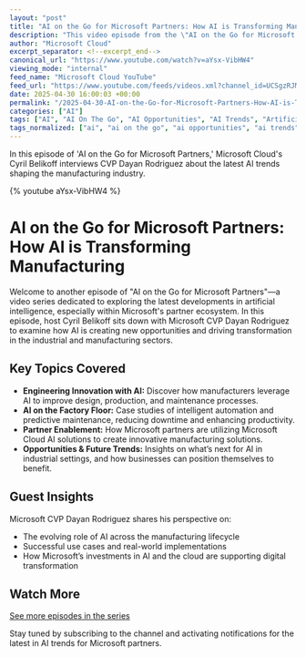 ```yaml
---
layout: "post"
title: "AI on the Go for Microsoft Partners: How AI is Transforming Manufacturing"
description: "This video episode from the \"AI on the Go for Microsoft Partners\" series, hosted by Cyril Belikoff, explores the impact of artificial intelligence on industrials and manufacturing. It features insights from Microsoft CVP Dayan Rodriguez, examining engineering innovations, AI opportunities, and how Microsoft partners are leveraging cloud AI technologies to advance the manufacturing sector. The discussion highlights real-world use cases and trends in the application of AI across factory operations."
author: "Microsoft Cloud"
excerpt_separator: <!--excerpt_end-->
canonical_url: "https://www.youtube.com/watch?v=aYsx-VibHW4"
viewing_mode: "internal"
feed_name: "Microsoft Cloud YouTube"
feed_url: "https://www.youtube.com/feeds/videos.xml?channel_id=UCSgzRJMqIiCNtoM6Q7Q9Lqw"
date: 2025-04-30 16:00:03 +00:00
permalink: "/2025-04-30-AI-on-the-Go-for-Microsoft-Partners-How-AI-is-Transforming-Manufacturing.html"
categories: ["AI"]
tags: ["AI", "AI On The Go", "AI Opportunities", "AI Trends", "Artificial Intelligence", "Cyril Belikoff", "Dayan Rodriguez", "Engineering Innovation", "Factory Floor", "Hannover Messe", "Industrial Transformation", "Industrials", "Manufacturing", "Microsoft", "Microsoft Cloud", "Partner Ecosystem", "Videos"]
tags_normalized: ["ai", "ai on the go", "ai opportunities", "ai trends", "artificial intelligence", "cyril belikoff", "dayan rodriguez", "engineering innovation", "factory floor", "hannover messe", "industrial transformation", "industrials", "manufacturing", "microsoft", "microsoft cloud", "partner ecosystem", "videos"]
---
```


In this episode of 'AI on the Go for Microsoft Partners,' Microsoft Cloud's Cyril Belikoff interviews CVP Dayan Rodriguez about the latest AI trends shaping the manufacturing industry.<!--excerpt_end-->

{% youtube aYsx-VibHW4 %}

# AI on the Go for Microsoft Partners: How AI is Transforming Manufacturing

Welcome to another episode of "AI on the Go for Microsoft Partners"—a video series dedicated to exploring the latest developments in artificial intelligence, especially within Microsoft's partner ecosystem. In this episode, host Cyril Belikoff sits down with Microsoft CVP Dayan Rodriguez to examine how AI is creating new opportunities and driving transformation in the industrial and manufacturing sectors.

## Key Topics Covered

- **Engineering Innovation with AI:** Discover how manufacturers leverage AI to improve design, production, and maintenance processes.
- **AI on the Factory Floor:** Case studies of intelligent automation and predictive maintenance, reducing downtime and enhancing productivity.
- **Partner Enablement:** How Microsoft partners are utilizing Microsoft Cloud AI solutions to create innovative manufacturing solutions.
- **Opportunities & Future Trends:** Insights on what’s next for AI in industrial settings, and how businesses can position themselves to benefit.

## Guest Insights

Microsoft CVP Dayan Rodriguez shares his perspective on:

- The evolving role of AI across the manufacturing lifecycle
- Successful use cases and real-world implementations
- How Microsoft’s investments in AI and the cloud are supporting digital transformation

## Watch More

[See more episodes in the series](https://msft.it/6054SP2Ei)

Stay tuned by subscribing to the channel and activating notifications for the latest in AI trends for Microsoft partners.
